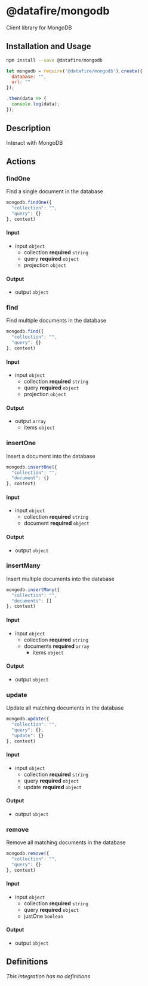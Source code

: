 # @datafire/mongodb

Client library for MongoDB

## Installation and Usage
```bash
npm install --save @datafire/mongodb
```
```js
let mongodb = require('@datafire/mongodb').create({
  database: "",
  url: ""
});

.then(data => {
  console.log(data);
});
```

## Description

Interact with MongoDB

## Actions

### findOne
Find a single document in the database


```js
mongodb.findOne({
  "collection": "",
  "query": {}
}, context)
```

#### Input
* input `object`
  * collection **required** `string`
  * query **required** `object`
  * projection `object`

#### Output
* output `object`

### find
Find multiple documents in the database


```js
mongodb.find({
  "collection": "",
  "query": {}
}, context)
```

#### Input
* input `object`
  * collection **required** `string`
  * query **required** `object`
  * projection `object`

#### Output
* output `array`
  * items `object`

### insertOne
Insert a document into the database


```js
mongodb.insertOne({
  "collection": "",
  "document": {}
}, context)
```

#### Input
* input `object`
  * collection **required** `string`
  * document **required** `object`

#### Output
* output `object`

### insertMany
Insert multiple documents into the database


```js
mongodb.insertMany({
  "collection": "",
  "documents": []
}, context)
```

#### Input
* input `object`
  * collection **required** `string`
  * documents **required** `array`
    * items `object`

#### Output
* output `object`

### update
Update all matching documents in the database


```js
mongodb.update({
  "collection": "",
  "query": {},
  "update": {}
}, context)
```

#### Input
* input `object`
  * collection **required** `string`
  * query **required** `object`
  * update **required** `object`

#### Output
* output `object`

### remove
Remove all matching documents in the database


```js
mongodb.remove({
  "collection": "",
  "query": {}
}, context)
```

#### Input
* input `object`
  * collection **required** `string`
  * query **required** `object`
  * justOne `boolean`

#### Output
* output `object`



## Definitions

*This integration has no definitions*

